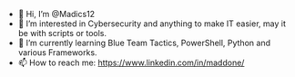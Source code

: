 - 👋 Hi, I’m @Madics12
- 👀 I’m interested in Cybersecurity and anything to make IT easier, may it be with scripts or tools.
- 🌱 I’m currently learning  Blue Team Tactics, PowerShell, Python and various Frameworks.
- 📫 How to reach me: https://www.linkedin.com/in/maddone/

<!---
Madics12/Madics12 is a ✨ special ✨ repository because its `README.md` (this file) appears on your GitHub profile.
You can click the Preview link to take a look at your changes.
--->
